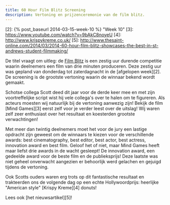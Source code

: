 ```yaml
---
title: 60 Hour Film Blitz Screening
description: Vertoning en prijzenceremonie van de film blitz.
---
```

[1]: http://www.60hourfilmblitz.com/
[2]: {% post_baseurl 2014-03-15-week-10 %} "Week 10"
[3]: https://www.youtube.com/watch?v=9bAkC8noyeU
[4]: http://www.krispykreme.co.uk/
[5]: http://www.thesaint-online.com/2014/03/2014-60-hour-film-blitz-showcases-the-best-in-st-andrews-student-filmmaking/

De titel vraagt om uitleg: de [Film Blitz][1] is een zestig uur durende competitie waarin deelnemers een film van drie minuten produceren. Deze zestig uur was gepland van donderdag tot zaterdagnacht in de [afgelopen week][2]. De screening is de grootste vertoning waarin de winnaar bekend wordt gemaakt.

<a name="more"></a>

Schotse collega Scott deed dit jaar voor de derde keer mee en met zijn voortreffelijke script wist hij vele collega's over te halen om te figureren. Als acteurs moesten wij natuurlijk bij de vertoning aanwezig zijn! Bekijk de film [Mind Games][3] eerst zelf voor je verder leest over de uitslag! Wij waren zelf zeer enthusiast over het resultaat en koesterden grootste verwachtingen!

Met meer dan twintig deelnemers moet het voor de jury een lastige opdracht zijn geweest om de winnaars te kiezen voor de verschillende awards: best cinematography, best editor, best actor, best actress, innovation award en best film. Geloof het of niet, maar Mind Games heeft maar liefst drie awards in de wacht gesleept! De innovation award, een gedeelde award voor de beste film en de publieksprijs! Deze laatste was niet geheel onverwacht aangezien er behoorlijk werd gelachen en gejuigd tijdens de vertoning.

Ook Scotts ouders waren erg trots op dit fantastische resultaat en trakteerden ons de volgende dag op een echte Hollywoordprijs: heerlijke "American style" [Krispy Kreme][4] donuts!

Lees ook [het nieuwsartikel][5]!